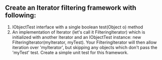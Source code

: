 
## Create an Iterator filtering framework with following:
1. IObjectTest interface with a single boolean test(Object o) method
2. An implementation of Iterator (let's call it FilteringIterator) which is initialized with another Iterator and an IObjectTest instance: new FilteringIterator(myIterator, myTest). Your FilteringIterator will then allow iteration over 'myIterator', but skipping any objects which don't pass the 'myTest' test. Create a simple unit test for this framework.

